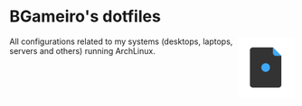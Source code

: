 # BGameiro's dotfiles

<img align="right" width="100" height="auto" src="dotfiles-logo.png">
All configurations related to my systems (desktops, laptops, servers and others) running ArchLinux.